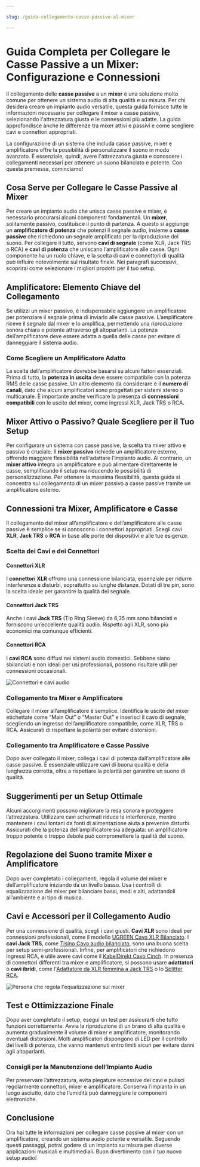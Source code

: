 ```yaml
---

slug: /guida-collegamento-casse-passive-al-mixer

---
```


# Guida Completa per Collegare le Casse Passive a un Mixer: Configurazione e Connessioni

Il collegamento delle **casse passive** a un **mixer** è una soluzione molto comune per ottenere un sistema audio di alta qualità e su misura. Per chi desidera creare un impianto audio versatile, questa guida fornisce tutte le informazioni necessarie per collegare il mixer a casse passive, selezionando l'attrezzatura giusta e le connessioni più adatte. La guida approfondisce anche le differenze tra mixer attivi e passivi e come scegliere cavi e connettori appropriati.

La configurazione di un sistema che includa casse passive, mixer e amplificatore offre la possibilità di personalizzare il suono in modo avanzato. È essenziale, quindi, avere l'attrezzatura giusta e conoscere i collegamenti necessari per ottenere un suono bilanciato e potente. Con questa premessa, cominciamo!

## Cosa Serve per Collegare le Casse Passive al Mixer

Per creare un impianto audio che unisca casse passive e mixer, è necessario procurarsi alcuni componenti fondamentali. Un **mixer**, solitamente passivo, costituisce il punto di partenza. A questo si aggiunge un **amplificatore di potenza** che potenzi il segnale audio, insieme a **casse passive** che richiedono un segnale amplificato per la riproduzione del suono. Per collegare il tutto, servono **cavi di segnale** (come XLR, Jack TRS o RCA) e **cavi di potenza** che uniscano l’amplificatore alle casse. Ogni componente ha un ruolo chiave, e la scelta di cavi e connettori di qualità può influire notevolmente sul risultato finale. Nei paragrafi successivi, scoprirai come selezionare i migliori prodotti per il tuo setup.

## Amplificatore: Elemento Chiave del Collegamento

Se utilizzi un mixer passivo, è indispensabile aggiungere un amplificatore per potenziare il segnale prima di inviarlo alle casse passive. L’amplificatore riceve il segnale dal mixer e lo amplifica, permettendo una riproduzione sonora chiara e potente attraverso gli altoparlanti. La potenza dell’amplificatore deve essere adatta a quella delle casse per evitare di danneggiare il sistema audio.

### Come Scegliere un Amplificatore Adatto

La scelta dell’amplificatore dovrebbe basarsi su alcuni fattori essenziali. Prima di tutto, la **potenza in uscita** deve essere compatibile con la potenza RMS delle casse passive. Un altro elemento da considerare è il **numero di canali**, dato che alcuni amplificatori sono progettati per sistemi stereo o multicanale. È importante anche verificare la presenza di **connessioni compatibili** con le uscite del mixer, come ingressi XLR, Jack TRS o RCA.

## Mixer Attivo o Passivo? Quale Scegliere per il Tuo Setup

Per configurare un sistema con casse passive, la scelta tra mixer attivo e passivo è cruciale. Il **mixer passivo** richiede un amplificatore esterno, offrendo maggiore flessibilità nell'adattare l’impianto audio. Al contrario, un **mixer attivo** integra un amplificatore e può alimentare direttamente le casse, semplificando il setup ma riducendo le possibilità di personalizzazione. Per ottenere la massima flessibilità, questa guida si concentra sul collegamento di un mixer passivo a casse passive tramite un amplificatore esterno.

## Connessioni tra Mixer, Amplificatore e Casse

Il collegamento del mixer all’amplificatore e dell’amplificatore alle casse passive è semplice se si conoscono i connettori appropriati. Scegli cavi **XLR**, **Jack TRS** o **RCA** in base alle porte dei dispositivi e alle tue esigenze.

### Scelta dei Cavi e dei Connettori

#### Connettori XLR

I **connettori XLR** offrono una connessione bilanciata, essenziale per ridurre interferenze e disturbi, soprattutto su lunghe distanze. Dotati di tre pin, sono la scelta ideale per garantire la qualità del segnale.

#### Connettori Jack TRS

Anche i cavi **Jack TRS** (Tip Ring Sleeve) da 6,35 mm sono bilanciati e forniscono un’eccellente qualità audio. Rispetto agli XLR, sono più economici ma comunque efficienti.

#### Connettori RCA

I **cavi RCA** sono diffusi nei sistemi audio domestici. Sebbene siano sbilanciati e non ideali per usi professionali, possono risultare utili per connessioni occasionali.

![Connettori e cavi audio](/guide-img/output/384fa1da.jpg)

### Collegamento tra Mixer e Amplificatore

Collegare il mixer all’amplificatore è semplice. Identifica le uscite del mixer etichettate come “Main Out” o “Master Out” e inserisci il cavo di segnale, scegliendo un ingresso dell’amplificatore compatibile, come XLR, TRS o RCA. Assicurati di rispettare la polarità per evitare distorsioni.

### Collegamento tra Amplificatore e Casse Passive

Dopo aver collegato il mixer, collega i cavi di potenza dall’amplificatore alle casse passive. È essenziale utilizzare cavi di buona qualità e della lunghezza corretta, oltre a rispettare la polarità per garantire un suono di qualità.

## Suggerimenti per un Setup Ottimale

Alcuni accorgimenti possono migliorare la resa sonora e proteggere l’attrezzatura. Utilizzare cavi schermati riduce le interferenze, mentre mantenere i cavi lontani da fonti di alimentazione aiuta a prevenire disturbi. Assicurati che la potenza dell’amplificatore sia adeguata: un amplificatore troppo potente o troppo debole può compromettere la qualità del suono.

## Regolazione del Suono tramite Mixer e Amplificatore

Dopo aver completato i collegamenti, regola il volume del mixer e dell’amplificatore iniziando da un livello basso. Usa i controlli di equalizzazione del mixer per bilanciare bassi, medi e alti, adattandoli all’ambiente e al tipo di musica.

## Cavi e Accessori per il Collegamento Audio

Per una connessione di qualità, scegli i cavi giusti. **Cavi XLR** sono ideali per connessioni professionali, come il modello [UGREEN Cavo XLR Bilanciato](/guide-img/output/31y1pMniHhL.jpg). I **cavi Jack TRS**, come [Tisino Cavo audio bilanciato](/guide-img/output/41+cfTO+SkL.jpg), sono una buona scelta per setup semi-professionali. Infine, per amplificatori che richiedono ingressi RCA, è utile avere cavi come il [KabelDirekt Cavo Cinch](/guide-img/output/51ZnzZ9dXyL.jpg). In presenza di connettori differenti tra mixer e amplificatore, si possono usare **adattatori** o **cavi ibridi**, come l'[Adattatore da XLR femmina a Jack TRS](/guide-img/output/41SUKsKuoJL.jpg) o lo [Splitter RCA](/guide-img/output/41n6AJdwzdL.jpg).

![Persona che regola l'equalizzazione sul mixer](/guide-img/output/ae25633d.jpg)

## Test e Ottimizzazione Finale

Dopo aver completato il setup, esegui un test per assicurarti che tutto funzioni correttamente. Avvia la riproduzione di un brano di alta qualità e aumenta gradualmente il volume di mixer e amplificatore, monitorando eventuali distorsioni. Molti amplificatori dispongono di LED per il controllo dei livelli di potenza, che vanno mantenuti entro limiti sicuri per evitare danni agli altoparlanti.

### Consigli per la Manutenzione dell’Impianto Audio

Per preservare l’attrezzatura, evita piegature eccessive dei cavi e pulisci regolarmente connettori, mixer e amplificatore. Conserva l’impianto in un luogo asciutto, dato che l’umidità può danneggiare le componenti elettroniche.

## Conclusione

Ora hai tutte le informazioni per collegare casse passive al mixer con un amplificatore, creando un sistema audio potente e versatile. Seguendo questi passaggi, potrai godere di un impianto su misura per diverse applicazioni musicali e multimediali. Buon divertimento con il tuo nuovo setup audio!